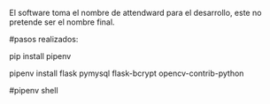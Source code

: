 El software toma el nombre de attendward para el desarrollo, este no pretende ser el nombre final.

#pasos realizados:


pip install pipenv


pipenv install flask pymysql flask-bcrypt opencv-contrib-python


#pipenv shell
